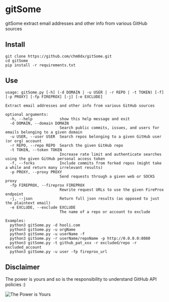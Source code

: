 # gitSome

gitSome extract email addresses and other info from various GitHub sources

## Install

    git clone https://github.com/chm0dx/gitSome.git
    cd gitSome
    pip install -r requirements.txt

## Use

    usage: gitSome.py [-h] (-d DOMAIN | -u USER | -r REPO | -t TOKEN) [-f] [-p PROXY] [-fp FIREPROX] [-j] [-e EXCLUDE]

    Extract email addresses and other info from various GitHub sources

    optional arguments:
      -h, --help            show this help message and exit
      -d DOMAIN, --domain DOMAIN
                            Search public commits, issues, and users for emails belonging to a given domain
      -u USER, --user USER  Search repos belonging to a given GitHub user (or org) account
      -r REPO, --repo REPO  Search the given GitHub repo
      -t TOKEN, --token TOKEN
                            Increase rate limit and authenticate searches using the given GitHub personal access token
      -f, --forks           Include commits from forked repos (might take a while and return many irrelevant results)
      -p PROXY, --proxy PROXY
                            Send requests through a given web or SOCKS proxy
      -fp FIREPROX, --fireprox FIREPROX
                            Rewrite request URLs to use the given FireProx endpoint
      -j, --json            Return full json results (as opposed to just the plaintext email)
      -e EXCLUDE, --exclude EXCLUDE
                            The name of a repo or account to exclude

    Examples:
      python3 gitSome.py -d hooli.com
      python3 gitSome.py -u orgName
      python3 gitSome.py -u userName -f
      python3 gitSome.py -r userName/repoName -p http://0.0.0.0:8080
      python3 gitSome.py -t github_pat_xxx -r excluded/repo -r excluded_account
      python3 gitSome.py -u user -fp fireprox_url

## Disclaimer

The power is yours and so is the responsibility to understand GitHub API policies :)

![The Power is Yours](https://media.tenor.com/YMAt_1_FryQAAAAC/captain-planet-planet.gif)
